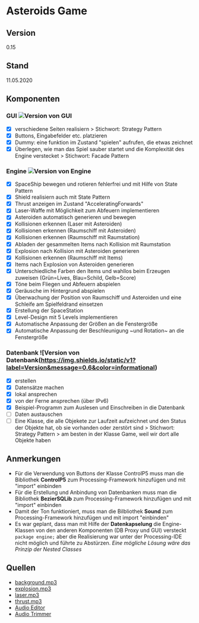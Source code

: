 ﻿# Asteroids Game

## Version
0.15

## Stand
11.05.2020

## Komponenten

### GUI ![Version von GUI](https://img.shields.io/static/v1?label=Version&message=0.4&color=informational)
- [x] verschiedene Seiten realisiern > Stichwort: Strategy Pattern
- [x] Buttons, Eingabefelder etc. platzieren
- [x] Dummy: eine funktion im Zustand "spielen" aufrufen, die etwas zeichnet
- [x] Überlegen, wie man das Spiel sauber startet und die Komplexität des Engine verstecket > Stichwort: Facade Pattern

### Engine ![Version von Engine](https://img.shields.io/static/v1?label=Version&message=2.0&color=informational)
- [x] SpaceShip bewegen und rotieren fehlerfrei und mit Hilfe von State Pattern
- [x] Shield realisiern auch mit State Pattern
- [x] Thrust anzeigen im Zustand "AcceleratingForwards"
- [x] Laser-Waffe mit Möglichkeit zum Abfeuern implementieren
- [x] Asteroiden automatisch generieren und bewegen
- [x] Kollisionen erkennen (Laser mit Asteroiden)
- [x] Kollisionen erkennen (Raumschiff mit Asteroiden)
- [x] Kollisionen erkennen (Raumschiff mit Raumstation)
- [x] Abladen der gesammelten Items nach Kollision mit Raumstation
- [x] Explosion nach Kollision mit Asteroiden generieren
- [x] Kollisionen erkennen (Raumschiff mit Items)
- [x] Items nach Explosion von Asteroiden generieren
- [x] Unterschiedliche Farben den Items und wahllos beim Erzeugen zuweisen (Grün=Lives, Blau=Schild, Gelb=Score)
- [x] Töne beim Fliegen und Abfeuern abspielen
- [x] Geräusche im Hintergrund abspielen
- [x] Überwachung der Position von Raumschiff und Asteroiden und eine Schleife am Spielfeldrand einsetzen
- [x] Erstellung der SpaceStation
- [x] Level-Design mit 5 Levels implementieren
- [x] Automatische Anpassung der Größen an die Fenstergröße
- [x] Automatische Anpassung der Beschleunigung ~und Rotation~ an die Fenstergröße

### Datenbank ![Version von Datenbank(https://img.shields.io/static/v1?label=Version&message=0.6&color=informational)
- [x] erstellen
- [x] Datensätze machen
- [x] lokal ansprechen
- [x] von der Ferne ansprechen (über IPv6)
- [x] Beispiel-Programm zum Auslesen und Einschreiben in die Datenbank
- [ ] Daten austauschen
- [ ] Eine Klasse, die alle Objekete zur Laufzeit aufzeichnet und den Status der Objekte hat, ob sie vorhanden oder zerstört sind > Stichwort: Strategy Pattern > am besten in der Klasse Game, weil wir dort alle Objekte haben

## Anmerkungen
- Für die Verwendung von Buttons der Klasse ControlP5 muss man die Bibliothek **ControlP5** zum Processing-Framework hinzufügen und mit "import" einbinden
- Für die Erstellung und Anbindung von Datenbanken muss man die Bibliothek **BezierSQLib** zum Processing-Framework hinzufügen und mit "import" einbinden
- Damit der Ton funktioniert, muss man die Bilbliothek **Sound** zum Processing-Framework hinzufügen und mit import "einbinden"
- Es war geplant, dass man mit Hilfe der **Datenkapselung** die Engine-Klassen von den anderen Komponenten (DB Proxy und GUI) versteckt `package engine;` aber die Realisierung war unter der Processing-IDE nicht möglich und führte zu Abstürzen. *Eine mögliche Lösung wäre das Prinzip der Nested Classes*

## Quellen
- [background.mp3](http://soundbible.com/2213-Alien-Spaceship-UFO.html)
- [explosion.mp3](http://soundbible.com/1986-Bomb-Exploding.html)
- [laser.mp3](http://soundbible.com/201-Missile-Fire-War.html)
- [thrust.mp3](http://soundbible.com/1498-Rocket.html)
- [Audio Editor](https://twistedwave.com/online)
- [Audio Trimmer](https://audiotrimmer.com/)
